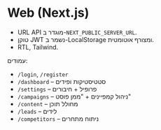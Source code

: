 # Web (Next.js)

- URL API מוגדר ב-`NEXT_PUBLIC_SERVER_URL`.
- טוקן JWT נשמר ב-LocalStorage ומצורף אוטומטית.
- RTL, Tailwind.

עמודים:
- `/login`, `/register`
- `/dashboard` – סטטיסטיקות ופידים
- `/settings` – פרופיל + חיבורים
- `/campaigns` – ניהול קמפיינים + "ממן פוסט"
- `/content` – מחולל תוכן
- `/leads` – לידים
- `/competitors` – ניתוח מתחרים

